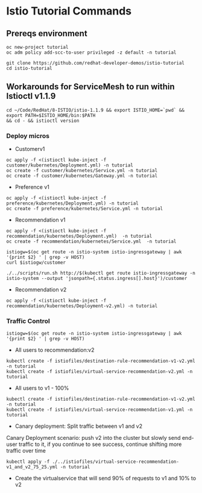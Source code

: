 # Istio Tutorial Commands

## Prereqs environment

```
oc new-project tutorial
oc adm policy add-scc-to-user privileged -z default -n tutorial
```

```
git clone https://github.com/redhat-developer-demos/istio-tutorial
cd istio-tutorial
```

## Workarounds for ServiceMesh to run within Istioctl v1.1.9
```
cd ~/Code/RedHat/8-ISTIO/istio-1.1.9 && export ISTIO_HOME=`pwd` && export PATH=$ISTIO_HOME/bin:$PATH
&& cd - && istioctl version
```

### Deploy micros

* Customerv1

```
oc apply -f <(istioctl kube-inject -f customer/kubernetes/Deployment.yml) -n tutorial
oc create -f customer/kubernetes/Service.yml -n tutorial
oc create -f customer/kubernetes/Gateway.yml -n tutorial
```

* Preference v1

```
oc apply -f <(istioctl kube-inject -f preference/kubernetes/Deployment.yml) -n tutorial
oc create -f preference/kubernetes/Service.yml -n tutorial
```

* Recommendation v1

```
oc apply -f <(istioctl kube-inject -f recommendation/kubernetes/Deployment.yml)  -n tutorial
oc create -f recommendation/kubernetes/Service.yml  -n tutorial
```

```
istiogw=$(oc get route -n istio-system istio-ingressgateway | awk '{print $2} ' | grep -v HOST)
curl $istiogw/customer
```

```
./../scripts/run.sh http://$(kubectl get route istio-ingressgateway -n istio-system --output 'jsonpath={.status.ingress[].host}')/customer
```

* Recommendation v2

```
oc apply -f <(istioctl kube-inject -f recommendation/kubernetes/Deployment-v2.yml) -n tutorial
```

### Traffic Control

```
istiogw=$(oc get route -n istio-system istio-ingressgateway | awk '{print $2} ' | grep -v HOST)
```

* All users to recommendation:v2
```
kubectl create -f istiofiles/destination-rule-recommendation-v1-v2.yml -n tutorial
kubectl create -f istiofiles/virtual-service-recommendation-v2.yml -n tutorial
```

* All users to v1 - 100%
```
kubectl create -f istiofiles/destination-rule-recommendation-v1-v2.yml -n tutorial
kubectl create -f istiofiles/virtual-service-recommendation-v1.yml -n tutorial
```

* Canary deployment: Split traffic between v1 and v2

Canary Deployment scenario: push v2 into the cluster but slowly send end-user traffic to it, if you continue to see success, continue shifting more traffic over time

```
kubectl apply -f ./../istiofiles/virtual-service-recommendation-v1_and_v2_75_25.yml -n tutorial
```

* Create the virtualservice that will send 90% of requests to v1 and 10% to v2














